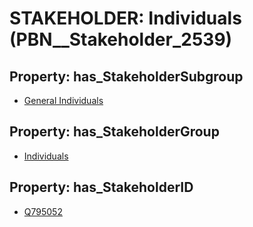 # STAKEHOLDER: __Individuals__ (PBN__Stakeholder_2539)

## Property: has_StakeholderSubgroup

* [General Individuals](PBN__StakeholderSubgroup_88)

## Property: has_StakeholderGroup

* [Individuals](PBN__StakeholderGroup_9)

## Property: has_StakeholderID

* [Q795052](Q795052)

